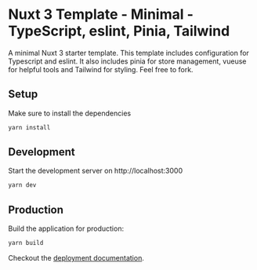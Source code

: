 # Nuxt 3 Template - Minimal - TypeScript, eslint, Pinia, Tailwind
A minimal Nuxt 3 starter template. This template includes configuration
for Typescript and eslint. It also includes pinia for store management,
vueuse for helpful tools and Tailwind for styling. Feel free to fork.

## Setup

Make sure to install the dependencies

```bash
yarn install
```

## Development

Start the development server on http://localhost:3000

```bash
yarn dev
```

## Production

Build the application for production:

```bash
yarn build
```

Checkout the [deployment documentation](https://v3.nuxtjs.org/docs/deployment).